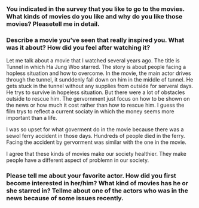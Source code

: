 ### You indicated in the survey that you like to go to the movies. What kinds of movies do you like and why do you like those movies? Pleasetell me in detail.

### Describe a movie you’ve seen that really inspired you. What was it about? How did you feel after watching it?

Let me talk about a movie that I watched several years ago. The title is Tunnel in which Ha Jung Woo starred. The story is about people facing a hopless situation and how to overcome. In the movie, the main actor drives through the tunnel, it sunddenly fall down on him in the middle of tunnel. He gets stuck in the tunnel without any supplies from outside for serveral days. He trys to survive in hopeless situation. But there were a lot of obstacles outside to rescue him. The gervornment just focus on how to be shown on the news or how much it cost rather than how to rescue him. I guess the film trys to reflect a current sociaty in which the money seems more important than a life. 

I was so upset for what goverment do in the movie because there was a sewol ferry accident in those days. Hundreds of people died in the ferry. Facing the accident by gervorment was similar with the one in the movie. 

I agree that these kinds of movies make our society healthier. They make people have a different aspect of problemn in our society.


### Please tell me about your favorite actor. How did you first become interested in her/him? What kind of movies has he or she starred in? Tellme about one of the actors who was in the news because of some issues recently. 

